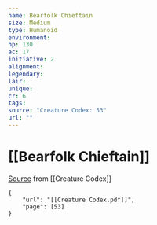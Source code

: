 ```yaml
---
name: Bearfolk Chieftain
size: Medium
type: Humanoid
environment: 
hp: 130
ac: 17
initiative: 2
alignment: 
legendary: 
lair: 
unique: 
cr: 6
tags: 
source: "Creature Codex: 53"
url: ""
---
```

# [[Bearfolk Chieftain]]

[Source](zotero://open-pdf/library/items/NTNKJRHG?page=53) from [[Creature Codex]]

```pdf
{
	"url": "[[Creature Codex.pdf]]",
	"page": [53]
}
```

